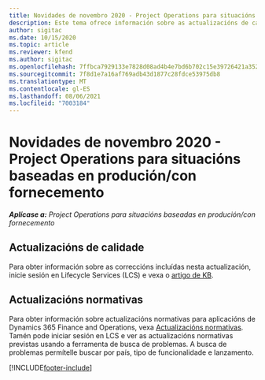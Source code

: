 ```yaml
---
title: Novidades de novembro 2020 - Project Operations para situacións baseadas en produción/con fornecemento
description: Este tema ofrece información sobre as actualizacións de calidade dispoñibles na versión de novembro de 2020 de Project Operations para situacións baseadas en produción/con fornecemento.
author: sigitac
ms.date: 10/15/2020
ms.topic: article
ms.reviewer: kfend
ms.author: sigitac
ms.openlocfilehash: 7ffbca7929133e7828d08ad4b4e7bd6b702c15e39726421a35241d23d1123f48
ms.sourcegitcommit: 7f8d1e7a16af769adb43d1877c28fdce53975db8
ms.translationtype: MT
ms.contentlocale: gl-ES
ms.lasthandoff: 08/06/2021
ms.locfileid: "7003184"
---
```

# <a name="whats-new-november-2020---project-operations-for-stockedproduction-based-scenarios"></a>Novidades de novembro 2020 - Project Operations para situacións baseadas en produción/con fornecemento

_**Aplícase a:** Project Operations para situacións baseadas en produción/con fornecemento_

## <a name="quality-updates"></a>Actualizacións de calidade

Para obter información sobre as correccións incluídas nesta actualización, inicie sesión en Lifecycle Services (LCS) e vexa o [artigo de KB](https://fix.lcs.dynamics.com/Issue/Details?bugId=488609&amp;dbType=3&amp;qc=8251e8e1d5e2386de850599926c1adc3fec8e2ba25308036d22cdfe0a1c28fc7).

## <a name="regulatory-updates"></a>Actualizacións normativas

Para obter información sobre actualizacións normativas para aplicacións de Dynamics 365 Finance and Operations, vexa [Actualizacións normativas](/dynamics365/finance/localizations/regulatory-updates). Tamén pode iniciar sesión en LCS e ver as actualizacións normativas previstas usando a ferramenta de busca de problemas. A busca de problemas permítelle buscar por país, tipo de funcionalidade e lanzamento.


[!INCLUDE[footer-include](../../includes/footer-banner.md)]